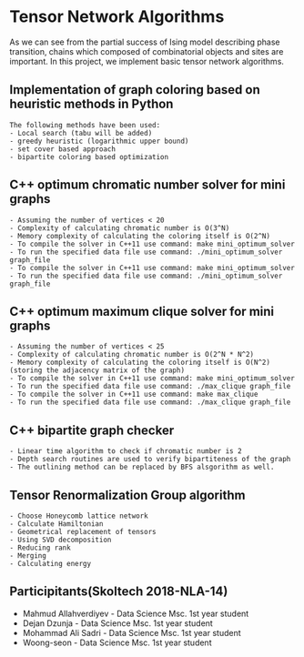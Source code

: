 # Tensor Network Algorithms
As we can see from the partial success of Ising model describing phase transition, chains which composed of combinatorial objects and sites are important. In this project, we implement basic tensor network algorithms.

## Implementation of graph coloring based on heuristic methods in Python
    The following methods have been used:
    - Local search (tabu will be added)
    - greedy heuristic (logarithmic upper bound)
    - set cover based approach
    - bipartite coloring based optimization

## C++ optimum chromatic number solver for mini graphs
    - Assuming the number of vertices < 20
    - Complexity of calculating chromatic number is O(3^N)
    - Memory complexity of calculating the coloring itself is O(2^N)
    - To compile the solver in C++11 use command: make mini_optimum_solver
    - To run the specified data file use command: ./mini_optimum_solver graph_file
    - To compile the solver in C++11 use command: make mini_optimum_solver
    - To run the specified data file use command: ./mini_optimum_solver graph_file

## C++ optimum maximum clique solver for mini graphs
    - Assuming the number of vertices < 25
    - Complexity of calculating chromatic number is O(2^N * N^2)
    - Memory complexity of calculating the coloring itself is O(N^2) (storing the adjacency matrix of the graph)
    - To compile the solver in C++11 use command: make mini_optimum_solver
    - To run the specified data file use command: ./max_clique graph_file
    - To compile the solver in C++11 use command: make max_clique
    - To run the specified data file use command: ./max_clique graph_file

## C++ bipartite graph checker
    - Linear time algorithm to check if chromatic number is 2
    - Depth search routines are used to verify bipartiteness of the graph
    - The outlining method can be replaced by BFS alsgorithm as well.

## Tensor Renormalization Group algorithm

    - Choose Honeycomb lattice network
    - Calculate Hamiltonian
    - Geometrical replacement of tensors
    - Using SVD decomposition
    - Reducing rank
    - Merging
    - Calculating energy


## Participitants(Skoltech 2018-NLA-14)
- Mahmud Allahverdiyev - Data Science Msc. 1st year student
- Dejan Dzunja - Data Science Msc. 1st year student
- Mohammad Ali Sadri - Data Science Msc. 1st year student
- Woong-seon - Data Science Msc. 1st year student



